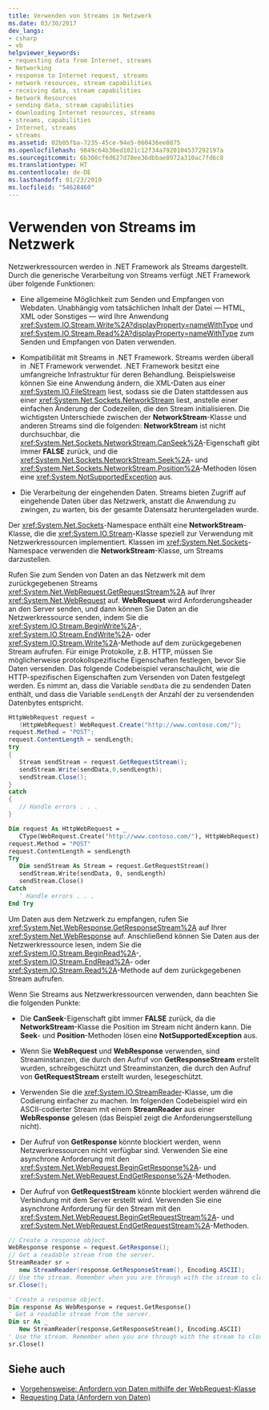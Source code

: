 ```yaml
---
title: Verwenden von Streams im Netzwerk
ms.date: 03/30/2017
dev_langs:
- csharp
- vb
helpviewer_keywords:
- requesting data from Internet, streams
- Networking
- response to Internet request, streams
- network resources, stream capabilities
- receiving data, stream capabilities
- Network Resources
- sending data, stream capabilities
- downloading Internet resources, streams
- streams, capabilities
- Internet, streams
- streams
ms.assetid: 02b05fba-7235-45ce-94e5-060436ee0875
ms.openlocfilehash: 9849c64b30ed1021c12f34a7920104537292197a
ms.sourcegitcommit: 6b308cf6d627d78ee36dbbae8972a310ac7fd6c8
ms.translationtype: HT
ms.contentlocale: de-DE
ms.lasthandoff: 01/23/2019
ms.locfileid: "54628460"
---
```

# <a name="using-streams-on-the-network"></a>Verwenden von Streams im Netzwerk
Netzwerkressourcen werden in .NET Framework als Streams dargestellt. Durch die generische Verarbeitung von Streams verfügt .NET Framework über folgende Funktionen:  
  
-   Eine allgemeine Möglichkeit zum Senden und Empfangen von Webdaten. Unabhängig vom tatsächlichen Inhalt der Datei — HTML, XML oder Sonstiges — wird Ihre Anwendung <xref:System.IO.Stream.Write%2A?displayProperty=nameWithType> und <xref:System.IO.Stream.Read%2A?displayProperty=nameWithType> zum Senden und Empfangen von Daten verwenden.  
  
-   Kompatibilität mit Streams in .NET Framework. Streams werden überall in .NET Framework verwendet. .NET Framework besitzt eine umfangreiche Infrastruktur für deren Behandlung. Beispielsweise können Sie eine Anwendung ändern, die XML-Daten aus einer <xref:System.IO.FileStream> liest, sodass sie die Daten stattdessen aus einer <xref:System.Net.Sockets.NetworkStream> liest, anstelle einer einfachen Änderung der Codezeilen, die den Stream initialisieren. Die wichtigsten Unterschiede zwischen der **NetworkStream**-Klasse und anderen Streams sind die folgenden: **NetworkStream** ist nicht durchsuchbar, die <xref:System.Net.Sockets.NetworkStream.CanSeek%2A>-Eigenschaft gibt immer **FALSE** zurück, und die <xref:System.Net.Sockets.NetworkStream.Seek%2A>- und <xref:System.Net.Sockets.NetworkStream.Position%2A>-Methoden lösen eine <xref:System.NotSupportedException> aus.  
  
-   Die Verarbeitung der eingehenden Daten. Streams bieten Zugriff auf eingehende Daten über das Netzwerk, anstatt die Anwendung zu zwingen, zu warten, bis der gesamte Datensatz heruntergeladen wurde.  
  
 Der <xref:System.Net.Sockets>-Namespace enthält eine **NetworkStream**-Klasse, die die <xref:System.IO.Stream>-Klasse speziell zur Verwendung mit Netzwerkressourcen implementiert. Klassen im <xref:System.Net.Sockets>-Namespace verwenden die **NetworkStream**-Klasse, um Streams darzustellen.  
  
 Rufen Sie zum Senden von Daten an das Netzwerk mit dem zurückgegebenen Streams <xref:System.Net.WebRequest.GetRequestStream%2A> auf Ihrer <xref:System.Net.WebRequest> auf. **WebRequest** wird Anforderungsheader an den Server senden, und dann können Sie Daten an die Netzwerkressource senden, indem Sie die <xref:System.IO.Stream.BeginWrite%2A>-, <xref:System.IO.Stream.EndWrite%2A>- oder <xref:System.IO.Stream.Write%2A>-Methode auf dem zurückgegebenen Stream aufrufen. Für einige Protokolle, z.B. HTTP, müssen Sie möglicherweise protokollspezifische Eigenschaften festlegen, bevor Sie Daten versenden. Das folgende Codebeispiel veranschaulicht, wie die HTTP-spezifischen Eigenschaften zum Versenden von Daten festgelegt werden. Es nimmt an, dass die Variable `sendData` die zu sendenden Daten enthält, und dass die Variable `sendLength` der Anzahl der zu versendenden Datenbytes entspricht.  
  
```csharp  
HttpWebRequest request =   
   (HttpWebRequest) WebRequest.Create("http://www.contoso.com/");  
request.Method = "POST";  
request.ContentLength = sendLength;  
try  
{  
   Stream sendStream = request.GetRequestStream();  
   sendStream.Write(sendData,0,sendLength);  
   sendStream.Close();  
}  
catch  
{  
   // Handle errors . . .  
}  
```  
  
```vb  
Dim request As HttpWebRequest = _  
   CType(WebRequest.Create("http://www.contoso.com/"), HttpWebRequest)  
request.Method = "POST"  
request.ContentLength = sendLength  
Try  
   Dim sendStream As Stream = request.GetRequestStream()  
   sendStream.Write(sendData, 0, sendLength)  
   sendStream.Close()  
Catch  
   ' Handle errors . . .  
End Try  
```  
  
 Um Daten aus dem Netzwerk zu empfangen, rufen Sie <xref:System.Net.WebResponse.GetResponseStream%2A> auf Ihrer <xref:System.Net.WebResponse> auf. Anschließend können Sie Daten aus der Netzwerkressource lesen, indem Sie die <xref:System.IO.Stream.BeginRead%2A>-, <xref:System.IO.Stream.EndRead%2A>- oder <xref:System.IO.Stream.Read%2A>-Methode auf dem zurückgegebenen Stream aufrufen.  
  
 Wenn Sie Streams aus Netzwerkressourcen verwenden, dann beachten Sie die folgenden Punkte:  
  
-   Die **CanSeek**-Eigenschaft gibt immer **FALSE** zurück, da die **NetworkStream**-Klasse die Position im Stream nicht ändern kann. Die **Seek**- und **Position**-Methoden lösen eine **NotSupportedException** aus.  
  
-   Wenn Sie **WebRequest** und **WebResponse** verwenden, sind Streaminstanzen, die durch den Aufruf von **GetResponseStream** erstellt wurden, schreibgeschützt und Streaminstanzen, die durch den Aufruf von **GetRequestStream** erstellt wurden, lesegeschützt.  
  
-   Verwenden Sie die <xref:System.IO.StreamReader>-Klasse, um die Codierung einfacher zu machen. Im folgenden Codebeispiel wird ein ASCII-codierter Stream mit einem **StreamReader** aus einer **WebResponse** gelesen (das Beispiel zeigt die Anforderungserstellung nicht).  
  
-   Der Aufruf von **GetResponse** könnte blockiert werden, wenn Netzwerkressourcen nicht verfügbar sind. Verwenden Sie eine asynchrone Anforderung mit den <xref:System.Net.WebRequest.BeginGetResponse%2A>- und <xref:System.Net.WebRequest.EndGetResponse%2A>-Methoden.  
  
-   Der Aufruf von **GetRequestStream** könnte blockiert werden während die Verbindung mit dem Server erstellt wird. Verwenden Sie eine asynchrone Anforderung für den Stream mit den <xref:System.Net.WebRequest.BeginGetRequestStream%2A>- und <xref:System.Net.WebRequest.EndGetRequestStream%2A>-Methoden.  
  
```csharp  
// Create a response object.  
WebResponse response = request.GetResponse();  
// Get a readable stream from the server.  
StreamReader sr =   
   new StreamReader(response.GetResponseStream(), Encoding.ASCII);  
// Use the stream. Remember when you are through with the stream to close it.  
sr.Close();  
```  
  
```vb  
' Create a response object.  
Dim response As WebResponse = request.GetResponse()  
' Get a readable stream from the server.  
Dim sr As _   
   New StreamReader(response.GetResponseStream(), Encoding.ASCII)  
' Use the stream. Remember when you are through with the stream to close it.  
sr.Close()  
```  
  
## <a name="see-also"></a>Siehe auch
- [Vorgehensweise: Anfordern von Daten mithilfe der WebRequest-Klasse](../../../docs/framework/network-programming/how-to-request-data-using-the-webrequest-class.md)
- [Requesting Data (Anfordern von Daten)](../../../docs/framework/network-programming/requesting-data.md)
